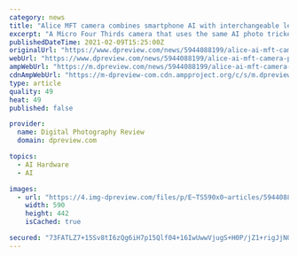 ```yaml
---
category: news
title: "Alice MFT camera combines smartphone AI with interchangeable lenses, now live on Indiegogo"
excerpt: "A Micro Four Thirds camera that uses the same AI photo trickery as smartphones to improve the way pictures look promises open-source access for custom applications and live streaming video direct thro"
publishedDateTime: 2021-02-09T15:25:00Z
originalUrl: "https://www.dpreview.com/news/5944088199/alice-ai-mft-camera-pre-order-campaign-goes-live"
webUrl: "https://www.dpreview.com/news/5944088199/alice-ai-mft-camera-pre-order-campaign-goes-live"
ampWebUrl: "https://m.dpreview.com/news/5944088199/alice-ai-mft-camera-pre-order-campaign-goes-live.amp"
cdnAmpWebUrl: "https://m-dpreview-com.cdn.ampproject.org/c/s/m.dpreview.com/news/5944088199/alice-ai-mft-camera-pre-order-campaign-goes-live.amp"
type: article
quality: 49
heat: 49
published: false

provider:
  name: Digital Photography Review
  domain: dpreview.com

topics:
  - AI Hardware
  - AI

images:
  - url: "https://4.img-dpreview.com/files/p/E~TS590x0~articles/5944088199/Product_-_Landscape-05_copy.jpeg"
    width: 590
    height: 442
    isCached: true

secured: "73FATLZ7+15Sv8tI6zQg6iH7p15Qlf04+16IwUwwVjugS+H0P/jZ1+rigJjN0iuphnsy2457JUvUqAcPKFOvhDvVyIGgorYcTz0ErKbVI4rBgsC/gKOs/sBI5nYiR569A89QtJkWTeGVTGWM85CxIDjBP7I8lOsvJUl4YHqkKUlb8jPjNOJ4YjSysrQO4NLCArxuT9+PARPia9vk+fzu65XRiD8+KrONauas2SxC1oxGyNxvHITeGSZYzhuUZ2Ta5y6Uv7Us2esd56PsC/bfHsHe/AhNEO/CGPla7I0GYwdruOAGGRdsioqQWiyl8RdDvvmUJflDi5CiD150j20zBAfBEzg0Wy75upilfULI5zc=;bE+w2tfVxF0rrxlxkL1wsg=="
---
```


